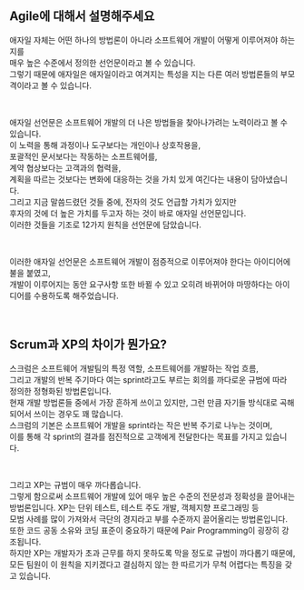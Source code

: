 ## Agile에 대해서 설명해주세요

애자일 자체는 어떤 하나의 방법론이 아니라 소프트웨어 개발이 어떻게 이루어져야 하는지를  
매우 높은 수준에서 정의한 선언문이라고 볼 수 있습니다.  
그렇기 때문에 애자일은 애자일이라고 여겨지는 특성을 지는 다른 여러 방법론들의 부모격이라고 볼 수 있습니다.

<br>

애자일 선언문은 소프트웨어 개발의 더 나은 방법들을 찾아나가려는 노력이라고 볼 수 있습니다.  
이 노력을 통해 과정이나 도구보다는 개인이나 상호작용을,  
포괄적인 문서보다는 작동하는 소프트웨어를,  
계약 협상보다는 고객과의 협력을,  
계획을 따르는 것보다는 변화에 대응하는 것을 가치 있게 여긴다는 내용이 담아냈습니다.  
그리고 지금 말씀드렸던 것들 중에, 전자의 것도 언급할 가치가 있지만  
후자의 것에 더 높은 가치를 두고자 하는 것이 바로 애자일 선언문입니다.  
이러한 것들을 기조로 12가지 원칙을 선언문에 담았습니다.

<br>

이러한 애자일 선언문은 소프트웨어 개발이 점증적으로 이루어져야 한다는 아이디어에 불을 붙였고,  
개발이 이루어지는 동안 요구사항 또한 바뀔 수 있고 오히려 바뀌어야 마땅하다는 아이디어를 수용하도록 해주었습니다.

<br>

## Scrum과 XP의 차이가 뭔가요?

스크럼은 소프트웨어 개발팀의 특정 역할, 소프트웨어를 개발하는 작업 흐름,  
그리고 개발의 반복 주기마다 여는 sprint라고도 부르는 회의를 까다로운 규범에 따라 정의한 정형화된 방법론입니다.  
현재 개발 방법론들 중에서 가장 흔하게 쓰이고 있지만, 그런 만큼 자기들 방식대로 곡해되어서 쓰이는 경우도 꽤 많습니다.  
스크럼의 기본은 소프트웨어 개발을 sprint라는 작은 반복 주기로 나누는 것이며,  
이를 통해 각 sprint의 결과를 점진적으로 고객에게 전달한다는 목표를 가지고 있습니다.

<br>

그리고 XP는 규범이 매우 까다롭습니다.  
그렇게 함으로써 소프트웨어 개발에 있어 매우 높은 수준의 전문성과 정확성을 끌어내는 방법론입니다.
XP는 단위 테스트, 테스트 주도 개발, 객체지향 프로그래밍 등  
모범 사례를 많이 가져와서 극단의 경지라고 부를 수준까지 끌어올리는 방법론입니다.  
또한 코드 공동 소유와 코딩 표준이 중요하기 때문에 Pair Programming이 굉장히 강조됩니다.  
하지만 XP는 개발자가 초과 근무를 하지 못하도록 막을 정도로 규범이 까다롭기 때문에,  
모든 팀원이 이 원칙을 지키겠다고 결심하지 않는 한 따르기가 무척 어렵다는 특징을 갖고 있습니다.
